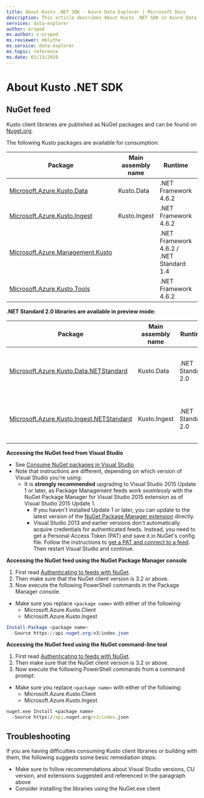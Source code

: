 ```yaml
---
title: About Kusto .NET SDK - Azure Data Explorer | Microsoft Docs
description: This article describes About Kusto .NET SDK in Azure Data Explorer.
services: data-explorer
author: orspod
ms.author: v-orspod
ms.reviewer: mblythe
ms.service: data-explorer
ms.topic: reference
ms.date: 03/13/2019
---
```

# About Kusto .NET SDK

## NuGet feed



Kusto client libraries are published as NuGet packages and can be found on [Nuget.org](https://www.nuget.org/packages?q=microsoft.azure.kusto).

The following Kusto packages are available for consumption:


|Package                                                                                                          |Main assembly name|Runtime                                 |Source            |Description        |
|-----------------------------------------------------------------------------------------------------------------|------------------|----------------------------------------|------------------|-------------------|
|[Microsoft.Azure.Kusto.Data](https://www.nuget.org/packages/Microsoft.Azure.Kusto.Data/)                         |Kusto.Data        |.NET Framework 4.6.2                    |Nuget.org         |Client Library     |
|[Microsoft.Azure.Kusto.Ingest](https://www.nuget.org/packages/Microsoft.Azure.Kusto.Ingest/)                     |Kusto.Ingest      |.NET Framework 4.6.2                    |Nuget.org         |Ingestion Library  |
|[Microsoft.Azure.Management.Kusto](https://www.nuget.org/packages/Microsoft.Azure.Management.Kusto/0.9.0-preview)|                  |.NET Framework 4.6.2 / .NET Standard 1.4|Nuget.org         |Management Library |
|[Microsoft.Azure.Kusto.Tools](https://www.nuget.org/packages/Microsoft.Azure.Kusto.Tools/)                       |                  |.NET Framework 4.6.2                    |Nuget.org         |Command-line tools |

**.NET Standard 2.0 libraries are available in preview mode:**

|Package                                                                                                             |Main assembly name|Runtime             |Source       |Description                                |
|--------------------------------------------------------------------------------------------------------------------|------------------|--------------------|-------------|-------------------------------------------|
|[Microsoft.Azure.Kusto.Data.NETStandard](https://www.nuget.org/packages/Microsoft.Azure.Kusto.Data.NETStandard/)    |Kusto.Data        |.NET Standard 2.0   |Nuget.org    |Kusto Client Library (.NET Standard 2.0)   |
|[Microsoft.Azure.Kusto.Ingest.NETStandard](https://www.nuget.org/packages/Microsoft.Azure.Kusto.Ingest.NETStandard/)|Kusto.Ingest      |.NET Standard 2.0   |Nuget.org    |Kusto Ingestion Library (.NET Standard 2.0)|

**Accessing the NuGet feed from Visual Studio**

- See [Consume NuGet packages in Visual Studio](https://www.visualstudio.com/en-us/docs/package/get-started/nuget/consume)
- Note that instructions are different, depending on which version of Visual Studio you're using:
  -  It is **strongly recommended** upgrading to Visual Studio 2015 Update 1 or later, as 
  Package Management feeds work *seamlessly* with the NuGet Package Manager for Visual Studio 2015 extension as of 
  Visual Studio 2015 Update 1.
      - If you haven't installed Update 1 or later, you can update to the latest version of the 
  [NuGet Package Manager extension](https://dist.nuget.org/visualstudio-2015-vsix/latest/NuGet.Tools.vsix) directly.
      - Visual Studio 2013 and earlier versions don't automatically acquire credentials for authenticated feeds. 
      Instead, you need to get a Personal Access Token (PAT) and save it in NuGet's config file. Follow the instructions to
      [get a PAT and connect to a feed](https://docs.microsoft.com/en-us/vsts/organizations/accounts/use-personal-access-tokens-to-authenticate).
      Then restart Visual Studio and continue.


**Accessing the NuGet feed using the NuGet Package Manager console**

1. First read [Authenticating to feeds with NuGet](https://www.visualstudio.com/en-us/docs/package/get-started/nuget/auth).
2. Then make sure that the NuGet client version is 3.2 or above.
3. Now execute the following PowerShell commands in the Package Manager console.
  - Make sure you replace `<package name>` with either of the following:
    - Microsoft.Azure.Kusto.Client
    - Microsoft.Azure.Kusto.Ingest

```powershell
Install-Package <package name>
  -Source https://api.nuget.org/v3/index.json
```

**Accessing the NuGet feed using the NuGet command-line tool**

1. First read [Authenticating to feeds with NuGet](https://www.visualstudio.com/en-us/docs/package/get-started/nuget/auth).
2. Then make sure that the NuGet client version is 3.2 or above.
3. Now execute the following PowerShell commands from a command prompt:
  - Make sure you replace `<package name>` with either of the following:
    - Microsoft.Azure.Kusto.Client
    - Microsoft.Azure.Kusto.Ingest

```cmd
nuget.exe Install <package name> 
  -Source https://api.nuget.org/v3/index.json
```





## Troubleshooting

If you are having difficulties consuming Kusto client libraries or building with them, the following suggests some besic remediation steps:
* Make sure to follow recommendations about Visual Studio versions, CU version, and extensions suggested and referenced in the paragraph above
* Consider installing the libraries using the NuGet.exe client
